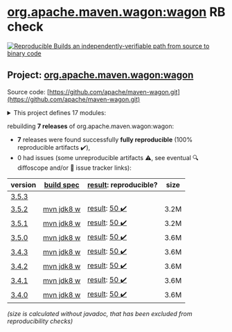 [org.apache.maven.wagon:wagon](https://search.maven.org/artifact/org.apache.maven.wagon/wagon/) RB check
=======

[![Reproducible Builds](https://reproducible-builds.org/images/logos/rb.svg) an independently-verifiable path from source to binary code](https://reproducible-builds.org/)

## Project: [org.apache.maven.wagon:wagon](https://search.maven.org/artifact/org.apache.maven.wagon/wagon/)

Source code: [https://github.com/apache/maven-wagon.git](https://github.com/apache/maven-wagon.git)

<details><summary>This project defines 17 modules:</summary>

* [org.apache.maven.wagon:wagon](https://search.maven.org/artifact/org.apache.maven.wagon/wagon/)
* [org.apache.maven.wagon:wagon-file](https://search.maven.org/artifact/org.apache.maven.wagon/wagon-file/)
* [org.apache.maven.wagon:wagon-ftp](https://search.maven.org/artifact/org.apache.maven.wagon/wagon-ftp/)
* [org.apache.maven.wagon:wagon-http](https://search.maven.org/artifact/org.apache.maven.wagon/wagon-http/)
* [org.apache.maven.wagon:wagon-http-lightweight](https://search.maven.org/artifact/org.apache.maven.wagon/wagon-http-lightweight/)
* [org.apache.maven.wagon:wagon-http-shared](https://search.maven.org/artifact/org.apache.maven.wagon/wagon-http-shared/)
* [org.apache.maven.wagon:wagon-provider-api](https://search.maven.org/artifact/org.apache.maven.wagon/wagon-provider-api/)
* [org.apache.maven.wagon:wagon-provider-test](https://search.maven.org/artifact/org.apache.maven.wagon/wagon-provider-test/)
* [org.apache.maven.wagon:wagon-providers](https://search.maven.org/artifact/org.apache.maven.wagon/wagon-providers/)
* [org.apache.maven.wagon:wagon-scm](https://search.maven.org/artifact/org.apache.maven.wagon/wagon-scm/)
* [org.apache.maven.wagon:wagon-ssh](https://search.maven.org/artifact/org.apache.maven.wagon/wagon-ssh/)
* [org.apache.maven.wagon:wagon-ssh-common](https://search.maven.org/artifact/org.apache.maven.wagon/wagon-ssh-common/)
* [org.apache.maven.wagon:wagon-ssh-common-test](https://search.maven.org/artifact/org.apache.maven.wagon/wagon-ssh-common-test/)
* [org.apache.maven.wagon:wagon-ssh-external](https://search.maven.org/artifact/org.apache.maven.wagon/wagon-ssh-external/)
* [org.apache.maven.wagon:wagon-tck-http](https://search.maven.org/artifact/org.apache.maven.wagon/wagon-tck-http/)
* [org.apache.maven.wagon:wagon-tcks](https://search.maven.org/artifact/org.apache.maven.wagon/wagon-tcks/)
* [org.apache.maven.wagon:wagon-webdav-jackrabbit](https://search.maven.org/artifact/org.apache.maven.wagon/wagon-webdav-jackrabbit/)
</details>

rebuilding **7 releases** of org.apache.maven.wagon:wagon:
- **7** releases were found successfully **fully reproducible** (100% reproducible artifacts :heavy_check_mark:),
- 0 had issues (some unreproducible artifacts :warning:, see eventual :mag: diffoscope and/or :memo: issue tracker links):

| version | [build spec](/BUILDSPEC.md) | [result](https://reproducible-builds.org/docs/jvm/): reproducible? | size |
| -- | --------- | ------ | -- |
| [3.5.3](https://search.maven.org/artifact/org.apache.maven.wagon/wagon/3.5.3/pom) | | | |
| [3.5.2](https://search.maven.org/artifact/org.apache.maven.wagon/wagon/3.5.2/pom) | [mvn jdk8 w](wagon-3.5.2.buildspec) | [result](wagon-3.5.2.buildinfo): [50 :heavy_check_mark: ](wagon-3.5.2.buildcompare) | 3.2M |
| [3.5.1](https://search.maven.org/artifact/org.apache.maven.wagon/wagon/3.5.1/pom) | [mvn jdk8 w](wagon-3.5.1.buildspec) | [result](wagon-3.5.1.buildinfo): [50 :heavy_check_mark: ](wagon-3.5.1.buildcompare) | 3.2M |
| [3.5.0](https://search.maven.org/artifact/org.apache.maven.wagon/wagon/3.5.0/pom) | [mvn jdk8 w](wagon-3.5.0.buildspec) | [result](wagon-3.5.0.buildinfo): [50 :heavy_check_mark: ](wagon-3.5.0.buildcompare) | 3.6M |
| [3.4.3](https://search.maven.org/artifact/org.apache.maven.wagon/wagon/3.4.3/pom) | [mvn jdk8 w](wagon-3.4.3.buildspec) | [result](wagon-3.4.3.buildinfo): [50 :heavy_check_mark: ](wagon-3.4.3.buildcompare) | 3.6M |
| [3.4.2](https://search.maven.org/artifact/org.apache.maven.wagon/wagon/3.4.2/pom) | [mvn jdk8 w](wagon-3.4.2.buildspec) | [result](wagon-webdav-jackrabbit-3.4.2.buildinfo): [50 :heavy_check_mark: ](wagon-webdav-jackrabbit-3.4.2.buildcompare) | 3.6M |
| [3.4.1](https://search.maven.org/artifact/org.apache.maven.wagon/wagon/3.4.1/pom) | [mvn jdk8 w](wagon-3.4.1.buildspec) | [result](wagon-webdav-jackrabbit-3.4.1.buildinfo): [50 :heavy_check_mark: ](wagon-webdav-jackrabbit-3.4.1.buildcompare) | 3.6M |
| [3.4.0](https://search.maven.org/artifact/org.apache.maven.wagon/wagon/3.4.0/pom) | [mvn jdk8 w](wagon-3.4.0.buildspec) | [result](wagon-webdav-jackrabbit-3.4.0.buildinfo): [50 :heavy_check_mark: ](wagon-webdav-jackrabbit-3.4.0.buildcompare) | 3.6M |

<i>(size is calculated without javadoc, that has been excluded from reproducibility checks)</i>
